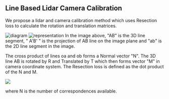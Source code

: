 ## Line Based Lidar Camera Calibration
We propose a lidar and camera calibration method which uses Resection loss to calculate the rotation and translation matrices.  

![diagram](https://drive.google.com/uc?export=view&id=1WWuaMlYl_rD1BXUh1Utm3mnFUZhKcOJ6)
![representation](https://drive.google.com/file/d/1FuLiLvGS6lB9LSbDOXE--23f4Wl1foXn/view?usp=sharing)
In the image above, "AB" is the 3D line segment, " A'B' " is the projection of AB line on the image plane and "ab" is the 2D line segment in the image.

The cross product of lines oa and ob forms a Normal vector "N". The 3D line AB is rotated by R and Translated by T which then forms vector "M" in camera coordinate system. The Resection loss is defined as the dot product of the N and M. 

![](https://drive.google.com/uc?export=view&id=1LvHcWJZlXorP54SF5at6lRwebdqZF0JY)

where N is the number of correspondences available.
